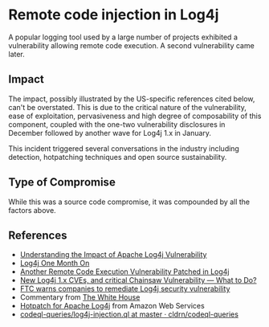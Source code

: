# Remote code injection in Log4j
<!-- cSpell:ignore composability codeql cldrn hotpatch hotpatching -->
A popular logging tool used by a large number of projects exhibited a vulnerability allowing remote code execution. A second vulnerability came later.

## Impact

The impact, possibly illustrated by the US-specific references cited below, can't be overstated. This is due to the critical nature of the vulnerability, ease of exploitation, pervasiveness and high degree of composability of this component, coupled with the one-two vulnerability disclosures in December followed by another wave for Log4j 1.x in January.

This incident triggered several conversations in the industry including detection, hotpatching techniques and open source sustainability.

## Type of Compromise

While this was a source code compromise, it was compounded by all the factors above.

## References

- [Understanding the Impact of Apache Log4j Vulnerability](https://security.googleblog.com/2021/12/understanding-impact-of-apache-log4j.html)
- [Log4j One Month On](https://www.sentinelone.com/blog/log4j-one-month-on-crimeware-and-exploitation-roundup/)
- [Another Remote Code Execution Vulnerability Patched in Log4j](https://www.securityweek.com/another-remote-code-execution-vulnerability-patched-log4j)
- [New Log4j 1.x CVEs, and critical Chainsaw Vulnerability — What to Do?](https://blog.sonatype.com/new-log4j-1.x-cves-and-critical-chainsaw-vulnerability-what-to-do)
- [FTC warns companies to remediate Log4j security vulnerability](https://www.ftc.gov/news-events/blogs/techftc/2022/01/ftc-warns-companies-remediate-log4j-security-vulnerability)
- Commentary from [The White House](https://www.whitehouse.gov/omb/briefing-room/2022/01/26/office-of-management-and-budget-releases-federal-strategy-to-move-the-u-s-government-towards-a-zero-trust-architecture/)
- [Hotpatch for Apache Log4j](https://aws.amazon.com/blogs/opensource/hotpatch-for-apache-log4j/) from Amazon Web Services
- [codeql-queries/log4j-injection.ql at master · cldrn/codeql-queries](https://github.com/cldrn/codeql-queries/blob/master/log4j-injection.ql)